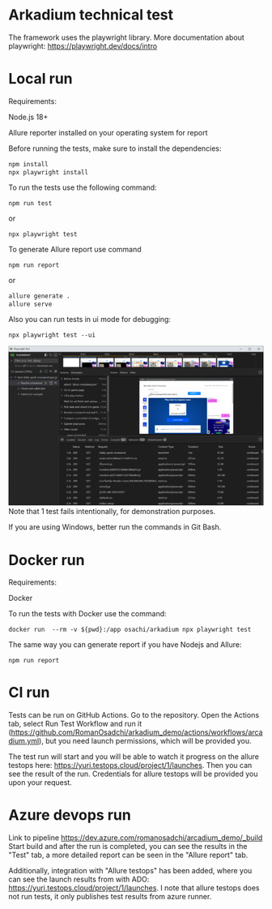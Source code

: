 # Arkadium technical test
The framework uses the playwright library.
More documentation about playwright: https://playwright.dev/docs/intro

# Local run
Requirements:

Node.js 18+

Allure reporter installed on your operating system for report

Before running the tests, make sure to install the dependencies:

```
npm install
npx playwright install
```
To run the tests use the following command:
```
npm run test
```
or
```
npx playwright test
```
To generate Allure report use command
```
npm run report
```
or
```
allure generate .
allure serve
```
Also you can run tests in ui mode for debugging:
```
npx playwright test --ui
```
![](./img.png)
Note that 1 test fails intentionally, for demonstration purposes.

If you are using Windows, better run the commands in Git Bash.

# Docker run

Requirements:

Docker


To run the tests with Docker use the command:
```
docker run  --rm -v ${pwd}:/app osachi/arkadium npx playwright test
```
The same way you can generate report if you have Nodejs and Allure:
```
npm run report
```
# CI run
Tests can be run on GitHub Actions. Go to the repository. Open the Actions tab, select Run Test Workflow and run it (https://github.com/RomanOsadchi/arkadium_demo/actions/workflows/arcadium.yml), but you need launch permissions, which will be provided you.

The test run will start and you will be able to watch it progress on the allure testops here:
https://yuri.testops.cloud/project/1/launches.
Then you can see the result of the run. Credentials for allure testops will be provided you upon your request.

# Azure devops run
Link to pipeline https://dev.azure.com/romanosadchi/arcadium_demo/_build
Start build and after the run is completed, you can see the results in the "Test" tab,
a more detailed report can be seen in the "Allure report" tab.

Additionally, integration with "Allure testops" has been added,
where you can see the launch results from with ADO: https://yuri.testops.cloud/project/1/launches.
I note that allure testops does not run tests, it only publishes test results from azure runner.
